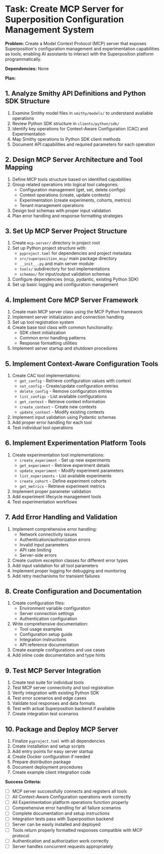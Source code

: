 # Task: Create MCP Server for Superposition Configuration Management System

**Problem:** Create a Model Context Protocol (MCP) server that exposes Superposition's configuration management and experimentation capabilities as tools, enabling AI assistants to interact with the Superposition platform programmatically.

**Dependencies:** None

**Plan:**

## 1. Analyze Smithy API Definitions and Python SDK Structure
1. Examine Smithy model files in `smithy/models/` to understand available operations
2. Review Python SDK structure in `clients/python/sdk/`
3. Identify key operations for Context-Aware Configuration (CAC) and Experimentation
4. Map Smithy operations to Python SDK client methods
5. Document API capabilities and required parameters for each operation

## 2. Design MCP Server Architecture and Tool Mapping
1. Define MCP tools structure based on identified capabilities
2. Group related operations into logical tool categories:
   - Configuration management (get, set, delete configs)
   - Context operations (create, update contexts)
   - Experimentation (create experiments, cohorts, metrics)
   - Tenant management operations
3. Design tool schemas with proper input validation
4. Plan error handling and response formatting strategies

## 3. Set Up MCP Server Project Structure
1. Create `mcp-server/` directory in project root
2. Set up Python project structure with:
   - `pyproject.toml` for dependencies and project metadata
   - `src/superposition_mcp/` main package directory
   - `__init__.py` and main server module
   - `tools/` subdirectory for tool implementations
   - `schemas/` for input/output validation schemas
3. Configure dependencies (mcp, pydantic, existing Python SDK)
4. Set up basic logging and configuration management

## 4. Implement Core MCP Server Framework
1. Create main MCP server class using the MCP Python framework
2. Implement server initialization and connection handling
3. Set up tool registration system
4. Create base tool class with common functionality:
   - SDK client initialization
   - Common error handling patterns
   - Response formatting utilities
5. Implement server startup and shutdown procedures

## 5. Implement Context-Aware Configuration Tools
1. Create CAC tool implementations:
   - `get_config` - Retrieve configuration values with context
   - `set_config` - Create/update configuration entries
   - `delete_config` - Remove configuration entries
   - `list_configs` - List available configurations
   - `get_context` - Retrieve context information
   - `create_context` - Create new contexts
   - `update_context` - Modify existing contexts
2. Implement input validation using Pydantic schemas
3. Add proper error handling for each tool
4. Test individual tool operations

## 6. Implement Experimentation Platform Tools
1. Create experimentation tool implementations:
   - `create_experiment` - Set up new experiments
   - `get_experiment` - Retrieve experiment details
   - `update_experiment` - Modify experiment parameters
   - `list_experiments` - List available experiments
   - `create_cohort` - Define experiment cohorts
   - `get_metrics` - Retrieve experiment metrics
2. Implement proper parameter validation
3. Add experiment lifecycle management tools
4. Test experimentation workflows

## 7. Add Error Handling and Validation
1. Implement comprehensive error handling:
   - Network connectivity issues
   - Authentication/authorization errors
   - Invalid input parameters
   - API rate limiting
   - Server-side errors
2. Create custom exception classes for different error types
3. Add input validation for all tool parameters
4. Implement proper logging for debugging and monitoring
5. Add retry mechanisms for transient failures

## 8. Create Configuration and Documentation
1. Create configuration files:
   - Environment variable configuration
   - Server connection settings
   - Authentication configuration
2. Write comprehensive documentation:
   - Tool usage examples
   - Configuration setup guide
   - Integration instructions
   - API reference documentation
3. Create example configurations and use cases
4. Add inline code documentation and type hints

## 9. Test MCP Server Integration
1. Create test suite for individual tools
2. Test MCP server connectivity and tool registration
3. Verify integration with existing Python SDK
4. Test error scenarios and edge cases
5. Validate tool responses and data formats
6. Test with actual Superposition backend if available
7. Create integration test scenarios

## 10. Package and Deploy MCP Server
1. Finalize `pyproject.toml` with all dependencies
2. Create installation and setup scripts
3. Add entry points for easy server startup
4. Create Docker configuration if needed
5. Prepare distribution package
6. Document deployment procedures
7. Create example client integration code

**Success Criteria:**
- [ ] MCP server successfully connects and registers all tools
- [ ] All Context-Aware Configuration operations work correctly
- [ ] All Experimentation platform operations function properly
- [ ] Comprehensive error handling for all failure scenarios
- [ ] Complete documentation and setup instructions
- [ ] Integration tests pass with Superposition backend
- [ ] Server can be easily installed and deployed
- [ ] Tools return properly formatted responses compatible with MCP protocol
- [ ] Authentication and authorization work correctly
- [ ] Server handles concurrent requests appropriately